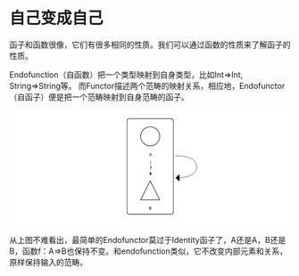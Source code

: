 # 自己变成自己

函子和函数很像，它们有很多相同的性质。我们可以通过函数的性质来了解函子的性质。

Endofunction（自函数）把一个类型映射到自身类型，比如Int=>Int, String=>String等。 而Functor描述两个范畴的映射关系，相应地，Endofunctor（自函子）便是把一个范畴映射到自身范畴的函子。

![functor](../imgs/endofunctor.png)

从上图不难看出，最简单的Endofunctor莫过于Identity函子了，A还是A，B还是B，函数f：A=>B也保持不变。和endofunction类似，它不改变内部元素和关系，原样保持输入的范畴。


